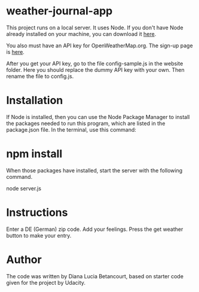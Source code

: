 # weather-journal-app


This project runs on a local server. It uses Node. If you don't have Node already installed on your machine, you can download it [here](https://nodejs.org/en/download/). 

You also must have an API key for OpenWeatherMap.org. The sign-up page is [here](https://openweathermap.org/).

After you get your API key, go to the file config-sample.js in the website folder. Here you should replace the dummy API key with your own. Then rename the file to config.js.

# Installation

If Node is installed, then you can use the Node Package Manager to install the packages needed to run this program, which are listed in the package.json file. In the terminal, use this command:

# npm install

When those packages have installed, start the server with the following command.

node server.js

# Instructions

Enter a DE (German) zip code. Add your feelings. Press the get weather button to make your entry.

# Author

The code was written by Diana Lucia Betancourt, based on starter code given for the project by Udacity.
